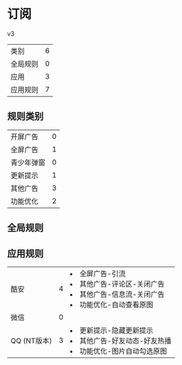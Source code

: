 # 订阅

v3

|||
| - |:-:|
|类别|6|
|全局规则|0|
|应用|3|
|应用规则|7|

## 规则类别

|||
| - |:-:|
|开屏广告|0|
|全屏广告|1|
|青少年弹窗|0|
|更新提示|1|
|其他广告|3|
|功能优化|2|

## 全局规则



## 应用规则

||||
| - |:-:|-|
|酷安|4|<li>全屏广告-引流<li>其他广告-评论区-关闭广告<li>其他广告-信息流-关闭广告<li>功能优化-自动查看原图|
|微信|0||
|QQ (NT版本)|3|<li>更新提示-隐藏更新提示<li>其他广告-好友动态-好友热播<li>功能优化-图片自动勾选原图|
